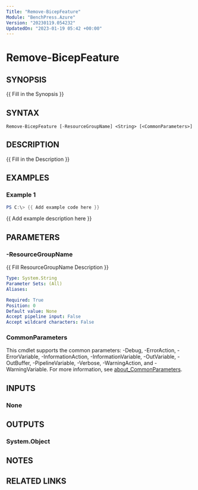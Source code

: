 ```yaml
---
Title: "Remove-BicepFeature"
Module: "BenchPress.Azure"
Version: "20230119.054232"
UpdatedOn: "2023-01-19 05:42 +00:00"
---
```

# Remove-BicepFeature

## SYNOPSIS
{{ Fill in the Synopsis }}

## SYNTAX

```
Remove-BicepFeature [-ResourceGroupName] <String> [<CommonParameters>]
```

## DESCRIPTION
{{ Fill in the Description }}

## EXAMPLES

### Example 1
```powershell
PS C:\> {{ Add example code here }}
```

{{ Add example description here }}

## PARAMETERS

### -ResourceGroupName
{{ Fill ResourceGroupName Description }}

```yaml
Type: System.String
Parameter Sets: (All)
Aliases:

Required: True
Position: 0
Default value: None
Accept pipeline input: False
Accept wildcard characters: False
```

### CommonParameters
This cmdlet supports the common parameters: -Debug, -ErrorAction, -ErrorVariable, -InformationAction, -InformationVariable, -OutVariable, -OutBuffer, -PipelineVariable, -Verbose, -WarningAction, and -WarningVariable. For more information, see [about_CommonParameters](http://go.microsoft.com/fwlink/?LinkID=113216).

## INPUTS

### None
## OUTPUTS

### System.Object
## NOTES

## RELATED LINKS


